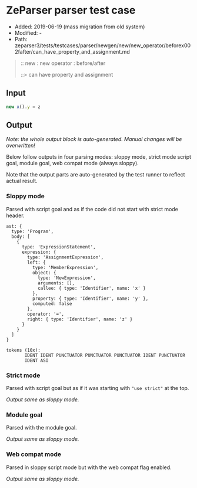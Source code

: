 # ZeParser parser test case

- Added: 2019-06-19 (mass migration from old system)
- Modified: -
- Path: zeparser3/tests/testcases/parser/newgen/new/new_operator/beforex002fafter/can_have_property_and_assignment.md

> :: new : new operator : before/after
>
> ::> can have property and assignment

## Input

`````js
new x().y = z
`````

## Output

_Note: the whole output block is auto-generated. Manual changes will be overwritten!_

Below follow outputs in four parsing modes: sloppy mode, strict mode script goal, module goal, web compat mode (always sloppy).

Note that the output parts are auto-generated by the test runner to reflect actual result.

### Sloppy mode

Parsed with script goal and as if the code did not start with strict mode header.

`````
ast: {
  type: 'Program',
  body: [
    {
      type: 'ExpressionStatement',
      expression: {
        type: 'AssignmentExpression',
        left: {
          type: 'MemberExpression',
          object: {
            type: 'NewExpression',
            arguments: [],
            callee: { type: 'Identifier', name: 'x' }
          },
          property: { type: 'Identifier', name: 'y' },
          computed: false
        },
        operator: '=',
        right: { type: 'Identifier', name: 'z' }
      }
    }
  ]
}

tokens (10x):
       IDENT IDENT PUNCTUATOR PUNCTUATOR PUNCTUATOR IDENT PUNCTUATOR
       IDENT ASI
`````

### Strict mode

Parsed with script goal but as if it was starting with `"use strict"` at the top.

_Output same as sloppy mode._

### Module goal

Parsed with the module goal.

_Output same as sloppy mode._

### Web compat mode

Parsed in sloppy script mode but with the web compat flag enabled.

_Output same as sloppy mode._
